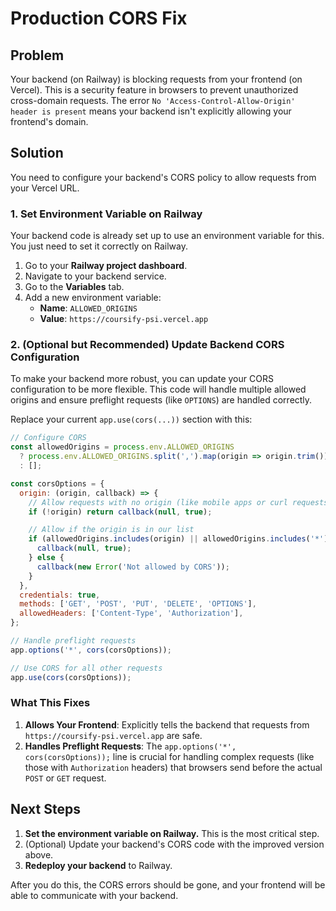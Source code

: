 # Production CORS Fix

## Problem
Your backend (on Railway) is blocking requests from your frontend (on Vercel). This is a security feature in browsers to prevent unauthorized cross-domain requests. The error `No 'Access-Control-Allow-Origin' header is present` means your backend isn't explicitly allowing your frontend's domain.

## Solution
You need to configure your backend's CORS policy to allow requests from your Vercel URL.

### 1. Set Environment Variable on Railway

Your backend code is already set up to use an environment variable for this. You just need to set it correctly on Railway.

1.  Go to your **Railway project dashboard**.
2.  Navigate to your backend service.
3.  Go to the **Variables** tab.
4.  Add a new environment variable:
    *   **Name**: `ALLOWED_ORIGINS`
    *   **Value**: `https://coursify-psi.vercel.app`

### 2. (Optional but Recommended) Update Backend CORS Configuration

To make your backend more robust, you can update your CORS configuration to be more flexible. This code will handle multiple allowed origins and ensure preflight requests (like `OPTIONS`) are handled correctly.

Replace your current `app.use(cors(...))` section with this:

```javascript
// Configure CORS
const allowedOrigins = process.env.ALLOWED_ORIGINS
  ? process.env.ALLOWED_ORIGINS.split(',').map(origin => origin.trim())
  : [];

const corsOptions = {
  origin: (origin, callback) => {
    // Allow requests with no origin (like mobile apps or curl requests)
    if (!origin) return callback(null, true);

    // Allow if the origin is in our list
    if (allowedOrigins.includes(origin) || allowedOrigins.includes('*')) {
      callback(null, true);
    } else {
      callback(new Error('Not allowed by CORS'));
    }
  },
  credentials: true,
  methods: ['GET', 'POST', 'PUT', 'DELETE', 'OPTIONS'],
  allowedHeaders: ['Content-Type', 'Authorization'],
};

// Handle preflight requests
app.options('*', cors(corsOptions));

// Use CORS for all other requests
app.use(cors(corsOptions));
```

### What This Fixes

1.  **Allows Your Frontend**: Explicitly tells the backend that requests from `https://coursify-psi.vercel.app` are safe.
2.  **Handles Preflight Requests**: The `app.options('*', cors(corsOptions));` line is crucial for handling complex requests (like those with `Authorization` headers) that browsers send before the actual `POST` or `GET` request.

## Next Steps

1.  **Set the environment variable on Railway.** This is the most critical step.
2.  (Optional) Update your backend's CORS code with the improved version above.
3.  **Redeploy your backend** to Railway.

After you do this, the CORS errors should be gone, and your frontend will be able to communicate with your backend.
